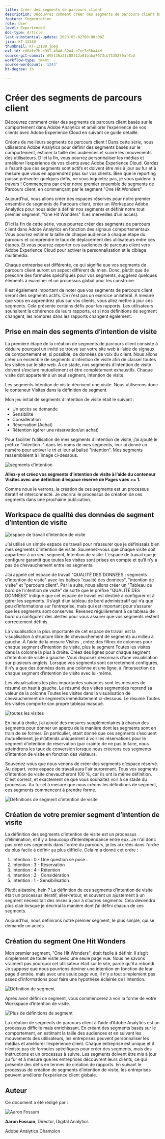 ```yaml
---
title: Créer des segments de parcours client
description: Découvrez comment créer des segments de parcours client basés sur le comportement dans Adobe Analytics et améliorer l’expérience de vos clients avec Adobe Experience Cloud en suivant ce guide détaillé.
feature: Segmentation
role: User
level: Experienced
doc-type: Article
last-substantial-update: 2023-05-02T00:00:00Z
jira: KT-13180
thumbnail: KT-13180.jpeg
exl-id: c06afc7b-e997-404d-82a4-e7ec5d5ba44d
source-git-commit: d95136a21c08312a81baba7673cb7135270af4bd
workflow-type: tm+mt
source-wordcount: '1243'
ht-degree: 1%

---
```


# Créer des segments de parcours client

Découvrez comment créer des segments de parcours client basés sur le comportement dans Adobe Analytics et améliorer l’expérience de vos clients avec Adobe Experience Cloud en suivant ce guide détaillé.

Créons de meilleurs segments de parcours client ! Dans cette série, nous utiliserons Adobe Analytics pour définir des segments basés sur le comportement, estimer la taille des audiences et suivre les mouvements des utilisateurs. D’ici la fin, vous pourrez personnaliser les médias et améliorer l’expérience de vos clients avec Adobe Experience Cloud. Gardez à l’esprit que ces segments sont actifs et doivent être mis à jour au fur et à mesure que vous en apprendrez plus sur vos clients. Bien que le reporting puisse présenter quelques défis, ne vous inquiétez pas, je vous guiderai à travers ! Commençons par créer notre premier ensemble de segments de Parcours client, en commençant par le segment &quot;One Hit Wonders&quot;.

Aujourd’hui, nous allons créer des espaces réservés pour notre premier ensemble de segments de Parcours client, créer un Workspace Adobe Analytics pour nous aider à définir nos segments et définir notre tout premier segment, &quot;One Hit Wonders&quot; (Les merveilles d’un accès).

D’ici la fin de cette série, vous pourrez créer des segments de parcours client dans Adobe Analytics en fonction des signaux comportementaux. Vous pourrez estimer la taille de chaque audience à chaque étape du parcours et comprendre le taux de déplacement des utilisateurs entre ces étapes. Et vous pourrez exporter ces audiences de parcours client vers Adobe Experience Cloud pour activer la personnalisation et le ciblage multimédia.

Chaque entreprise est différente, ce qui signifie que vos segments de parcours client auront un aspect différent du mien. Donc, plutôt que de prescrire des formules spécifiques pour vos segments, suggérez quelques éléments à examiner et un processus global pour les construire.

Il est également important de noter que vos segments de parcours client seront des segments actifs. Ce n&#39;est pas un exercice unilatéral. À mesure que vous en apprendrez plus sur vos clients, vous allez mettre à jour ces segments. Cela présente certains défis pour les rapports. Les utilisateurs souhaitent la cohérence de leurs rapports, et si nos définitions de segment changent, les nombres dans les rapports changent également.

## Prise en main des segments d’intention de visite

La première étape de la création de segments de parcours client consiste à déduire pourquoi un invité se trouve sur votre site web à l’aide de signaux de comportement et, si possible, de données de voix du client. Nous allons créer un ensemble de segments d’intention de visite afin de classer toutes les visites sur le site web. À ce stade, nos segments d’intention de visite doivent s’exclure mutuellement et être complètement exhaustifs. Chaque visite doit appartenir à un seul segment, Intention de visite.

Les segments Intention de visite décrivent une visite. Nous utiliserons donc le conteneur Visites dans la définition de segment.

Mon jeu initial de segments d’intention de visite était le suivant :

* Un accès se demande
* Sensibilité
* Considération
* Réservation (Achat)
* Rétention (gérer une réservation/un achat)

Pour faciliter l’utilisation de mes segments d’intention de visite, j’ai ajouté le préfixe &quot;Intention :&quot; dans les noms de mes segments, leur ai donné un numéro pour activer le tri et leur ai balisé &quot;intention&quot;. Mes segments ressemblaient à l&#39;image ci-dessous.

![segments d’intention](assets/intent-segments.png)

**Allez-y et créez vos segments d’intention de visite à l’aide du conteneur Visites avec une définition d’espace réservé de Pages vues >= 1.**

Comme nous le verrons, la création de ces segments est un processus itératif et interconnecté. Je décrirai le processus de création de ces segments dans une prochaine publication.

## Workspace de qualité des données de segment d’intention de visite

![espace de travail d’intention de visite](assets/visit-intent-workspace.png)

J’ai utilisé un simple espace de travail pour m’assurer que je définissais bien mes segments d’intention de visite. Souvenez-vous que chaque visite doit appartenir à un seul segment, Intention de visite. L’espace de travail que je configure garantit que toutes les visites sont prises en compte et qu’il n’y a pas de chevauchement entre les segments.

J’ai appelé cet espace de travail &quot;QUALITÉ DES DONNÉES : segments d’intention de visite&quot; avec les balises &quot;qualité des données&quot;, &quot;intention de visite&quot; et &quot;parcours client&quot;. Par la suite, nous allons créer un &quot;Tableau de bord de l’intention de visite&quot; de sorte que le préfixe &quot;QUALITÉ DES DONNÉES&quot; indique que cet espace de travail est destiné à configurer et à gérer les segments. Il s’agit d’un tableau de bord administratif qui n’a que peu d’informations sur l’entreprise, mais qui est important pour s’assurer que les segments sont conservés. Revenez régulièrement à ce tableau de bord ou configurez des alertes pour vous assurer que vos segments restent correctement définis.

La visualisation la plus importante de cet espace de travail est la visualisation à structure libre de chevauchement de segments au milieu à gauche. À l’aide de la mesure Visites , créez des filtres de colonnes pour chaque segment d’intention de visite, plus le segment Toutes les visites dans la colonne la plus à droite. Créez des lignes pour chaque segment d’intention de visite à gauche. Vous disposez désormais d’une visualisation sur plusieurs onglets. Lorsque vos segments sont correctement configurés, il n’y a que des données dans une colonne et une ligne, à l’intersection de chaque segment d’intention de visite avec lui-même.

Les visualisations les plus importantes suivantes sont les mesures de résumé en haut à gauche. Le résumé des visites segmentées reprend sa valeur de la colonne Toutes les visites dans la visualisation de chevauchement de segments immédiatement ci-dessous. Le résumé Toutes les visites comporte son propre tableau masqué.

![toutes les visites](assets/all-visits.png)

En haut à droite, j’ai ajouté des mesures supplémentaires à chacun des segments pour donner un aperçu de la manière dont les segments sont en train de se former. En particulier, étant donné que ces segments s’excluent mutuellement, je m’attends uniquement à voir les réservations pour le segment d’intention de réservation (par crainte de ne pas le faire, nous atteindrons les taux de conversion lorsque nous créerons ces segments d’intention de visite en fonction des visiteurs.

Souvenez-vous que nous venons de créer des segments d’espace réservé. Au départ, votre espace de travail aura l&#39;air surprenant. Tous vos segments d’intention de visite chevaucheront 100 %, car ils ont la même définition. C&#39;est correct, et exactement ce que vous souhaitez voir à ce stade du processus. Au fur et à mesure que nous créons les définitions de segment, ces segments commencent à prendre forme.

![Définitions de segment d’intention de visite](assets/visit-intent-segment-defs.png)

## Création de votre premier segment d’intention de visite

La définition des segments d’intention de visite est un processus d’élimination, et il y a beaucoup d’interdépendance entre eux. Je n&#39;ai donc pas créé ces segments dans l&#39;ordre du parcours, je les ai créés dans l&#39;ordre du plus facile à définir au plus difficile. Cela m&#39;a donné cet ordre :

1. Intention : 0 - Une question se pose :
1. Intention : 3 - Réservation
1. Intention : 4 - Rétention
1. Intention : 2 - Considération
1. Intention : 1 - Sensibilisation

Plutôt aléatoire, hein ? La définition de ces segments d’intention de visite était un processus itératif, aller-retour, et souvent un ajustement à un segment nécessitait des mises à jour à d’autres segments. Cela deviendra plus clair lorsque je décrirai la manière dont j’ai défini chacun de ces segments.

Aujourd’hui, nous définirons notre premier segment, le plus simple, qui se demande un accès

## Création du segment One Hit Wonders

Mon premier segment, &quot;One Hit Wonders&quot;, était facile à définir. Il s’agit simplement de toute visite avec une seule page vue. Nous ne savons vraiment pas pourquoi cet utilisateur était sur le site, parce qu&#39;il a rebondi. Je suppose que nous pourrions deviner une intention en fonction de leur page d&#39;entrée, mais avec une seule page vue, il n&#39;y a tout simplement pas assez d&#39;informations pour faire une hypothèse éclairée de l&#39;intention.

![Définition de segment](assets/segment-def.png)

Après avoir défini ce segment, vous commencerez à voir la forme de votre Workspace d’intention de visite.

![Plus de définitions de segment](assets/more-segment-defs.png)

La création de segments de parcours client à l’aide d’Adobe Analytics est un processus difficile mais enrichissant. En créant des segments basés sur le comportement, en estimant la taille des audiences et en suivant les mouvements des utilisateurs, les entreprises peuvent personnaliser les médias et améliorer l’expérience client. Chaque entreprise est unique et il n’existe pas de formules spécifiques pour créer des segments, mais des instructions et un processus à suivre. Les segments doivent être mis à jour au fur et à mesure que les entreprises découvrent leurs clients, ce qui présente des défis en termes de création de rapports. En suivant le processus de création de segments d’intention de visite, les entreprises peuvent améliorer l’expérience client globale.

## Auteur

Ce document a été rédigé par :

![Aaron Fossum](assets/aaron-headshot.png)

**Aaron Fossum**, Director, Digital Analytics

Adobe Analytics Champion
